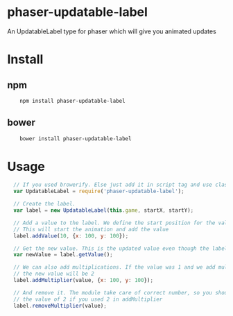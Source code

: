 # phaser-updatable-label
An UpdatableLabel type for phaser which will give you animated updates

# Install

## npm

```bash
    npm install phaser-updatable-label
```

## bower

```bash
    bower install phaser-updatable-label
```

# Usage

```javascript
  // If you used browerify. Else just add it in script tag and use class UpdatableLabel.
  var UpdatableLabel = require('phaser-updatable-label');

  // Create the label.
  var label = new UpdatableLabel(this.game, startX, startY);

  // Add a value to the label. We define the start position for the value we add
  // This will start the animation and add the value
  label.addValue(10, {x: 100, y: 100});

  // Get the new value. This is the updated value even though the label is not
  var newValue = label.getValue();

  // We can also add multiplications. If the value was 1 and we add multiplier by 2
  // the new value will be 2
  label.addMultiplier(value, {x: 100, y: 100});

  // And remove it. The module take care of correct number, so you should use
  // the value of 2 if you used 2 in addMultiplier
  label.removeMultiplier(value);

```